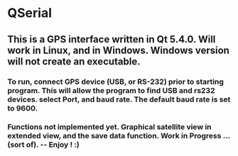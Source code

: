 # QSerial 
##  This is a GPS interface written in Qt 5.4.0.  Will work in Linux, and in Windows.  Windows version will not create an executable.  
###  To run, connect GPS device (USB, or RS-232) prior to starting program.  This will allow the program to find USB and rs232 devices.  select Port, and baud rate.  The default baud rate is set to 9600.  
###  Functions not implemented yet.  Graphical satellite view in extended view, and the save data function.  Work in Progress ... (sort of).   --  Enjoy !  :)
